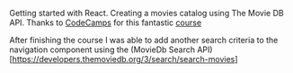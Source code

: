 Getting started with React. Creating a movies catalog using The Movie DB API. Thanks to [CodeCamps](https://www.codecamps.com/) for this fantastic [course](https://sweetpumpkins.codecamps.com/)  

After finishing the course I was able to add another search criteria to the navigation component using the (MovieDb Search API)[https://developers.themoviedb.org/3/search/search-movies]

